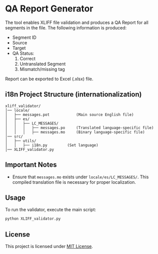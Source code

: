 ﻿# QA Report Generator

The tool enables XLIFF file validation and produces a QA Report for all segments in the file.
The following information is produced:

- Segment ID
- Source
- Target
- QA Status:
	1. Correct
	2. Untranslated Segment
	3. Mismatch/missing tag

Report can be exported to Excel (.xlsx) file.

## i18n Project Structure (internationalization)
```
xliff_validator/
│── locale/
│   ├── messages.pot			(Main source English file)
│   ├── es/
│   │   ├── LC_MESSAGES/
│   │   │   ├── messages.po		(Translated language-specific file)
│   │   │   ├── messages.mo		(Binary language-specific file)
│── src/
│   ├── utils/
│   │   ├── i18n.py			(Set language)
│── XLIFF_validator.py
```
## Important Notes
- Ensure that `messages.mo` exists under `locale/es/LC_MESSAGES/`. This compiled translation file is necessary for proper localization.

## Usage
To run the validator, execute the main script:
```bash
python XLIFF_validator.py
```

## License
This project is licensed under [MIT License](LICENSE).

